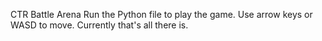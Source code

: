 CTR Battle Arena
Run the Python file to play the game.
Use arrow keys or WASD to move. Currently that's all there is.
